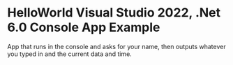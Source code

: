# HelloWorld Visual Studio 2022, .Net 6.0 Console App Example

App that runs in the console and asks for your name, then outputs whatever you typed in and the current data and time.

